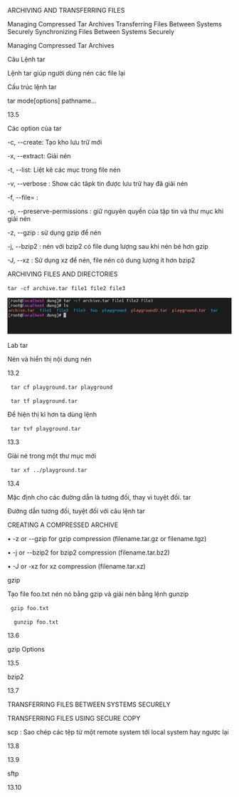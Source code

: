 ARCHIVING AND TRANSFERRING FILES


Managing Compressed Tar Archives
Transferring Files Between Systems Securely
Synchronizing Files Between Systems Securely

Managing Compressed Tar Archives

Câu Lệnh tar 

Lệnh tar giúp người dùng nén các file lại 

Cấu trúc lệnh tar

tar mode[options] pathname... 

 13.5

Các option của tar 

-c, --create:   Tạo kho lưu trữ mới 

-x, --extract:  Giải nén 

-t, --list: Liệt kê các mục trong file nén 

-v, --verbose : Show các tâpk tin được lưu trữ hay đã giải nén 

-f, --file= :  

-p, --preserve-permissions : giữ nguyên quyền của tập tin và thư mục khi giải nén 

-z, --gzip : sử dụng gzip để nén 

-j, --bzip2 : nén với bzip2 có file dung lượng sau khi nén bé hơn gzip 

-J, --xz : Sử dụng xz để nén, file nén có dung lượng ít hơn bzip2 


ARCHIVING FILES AND DIRECTORIES

` tar -cf archive.tar file1 file2 file3 `

![13.1](images/13/13.1.JPG)

Lab tar

Nén và hiển thị nội dung nén 

13.2 

` tar cf playground.tar playground`

` tar tf playground.tar`

Để hiện thị kĩ hơn ta dùng lệnh 

` tar tvf playground.tar`

13.3 

Giải né trong một thư mục mới 

` tar xf ../playground.tar` 

13.4

 Mặc định cho các đường dẫn là tương đối, thay vì tuyệt đối. tar

 Đường dẫn tương đối, tuyệt đối với câu lệnh tar


CREATING A COMPRESSED ARCHIVE

• -z or --gzip for gzip compression (filename.tar.gz or filename.tgz)

• -j or --bzip2 for bzip2 compression (filename.tar.bz2)

• -J or -xz for xz compression (filename.tar.xz)


gzip

Tạo file foo.txt nén nó bằng gzip và giải nén bằng lệnh gunzip 

` gzip foo.txt`

`  gunzip foo.txt`

13.6

gzip Options 

13.5 


bzip2 

13.7


TRANSFERRING FILES BETWEEN SYSTEMS SECURELY

TRANSFERRING FILES USING SECURE COPY

scp : Sao chép các tệp từ một remote system tới local system hay ngược lại 

13.8

13.9 

sftp 

13.10

